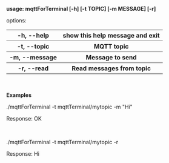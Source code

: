 <p><strong>usage: mqttForTerminal [-h] [-t TOPIC] [-m MESSAGE] [-r]</strong></p>
<p>options:</p>
<div>
	<table>
		<tr>
			<th>-h, --help</th>
			<th>show this help message and exit</th>
		</tr>
		<tr>
			<th>-t, --topic</th>
			<th>MQTT topic</th>
		</tr>
		<tr>
			<th>-m, --message</th>
			<th>Message to send</th>
		</tr>
		<tr>
			<th>-r, --read</th>
			<th>Read messages from topic</th>
		</tr>
	</table>
</div>
<br>
<p><strong>Examples</strong></p>
<p>./mqttForTerminal -t mqttTerminal/mytopic -m "Hi"</p>
<p>Response: OK</p>
<br>
<p>./mqttForTerminal -t mqttTerminal/mytopic -r</p>
<p>Response: Hi</p>
